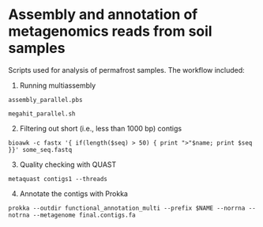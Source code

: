 # Assembly and annotation of metagenomics reads from soil samples

Scripts used for analysis of permafrost samples. The workflow included:

1. Running multiassembly 

`assembly_parallel.pbs`

`megahit_parallel.sh`

2. Filtering out short (i.e., less than 1000 bp) contigs

`bioawk -c fastx '{ if(length($seq) > 50) { print ">"$name; print $seq }}' some_seq.fastq`

3. Quality checking with QUAST

`metaquast contigs1 --threads`

4. Annotate the contigs with Prokka

`prokka --outdir functional_annotation_multi --prefix $NAME --norrna --notrna --metagenome final.contigs.fa`
